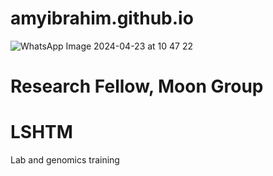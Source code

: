 # amyibrahim.github.io

![WhatsApp Image 2024-04-23 at 10 47 22](https://github.com/amyibrahim/amyibrahim.github.io/assets/35772608/06aaf2af-f043-4a38-9f15-b09080f91576)

# Research Fellow, Moon Group
# LSHTM

Lab and genomics training
